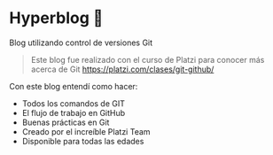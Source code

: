 # Hyperblog 💚
Blog utilizando control de versiones Git

>Este blog fue realizado con el curso de Platzi para conocer más acerca de Git https://platzi.com/clases/git-github/

Con este blog entendí como hacer:
- Todos los comandos de GIT
- El flujo de trabajo en GitHub
- Buenas prácticas en Git
- Creado por el increíble Platzi Team
- Disponible para todas las edades
